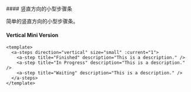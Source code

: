 <cn>
#### 竖直方向的小型步骤条 

简单的竖直方向的小型步骤条。
</cn>
<us>
#### Vertical Mini Version
</us>

```tpl
<template>
  <a-steps direction="vertical" size="small" :current="1">
    <a-step title="Finished" description="This is a description." />
    <a-step title="In Progress" description="This is a description." />
    <a-step title="Waiting" description="This is a description." />
  </a-steps>
</template>
```